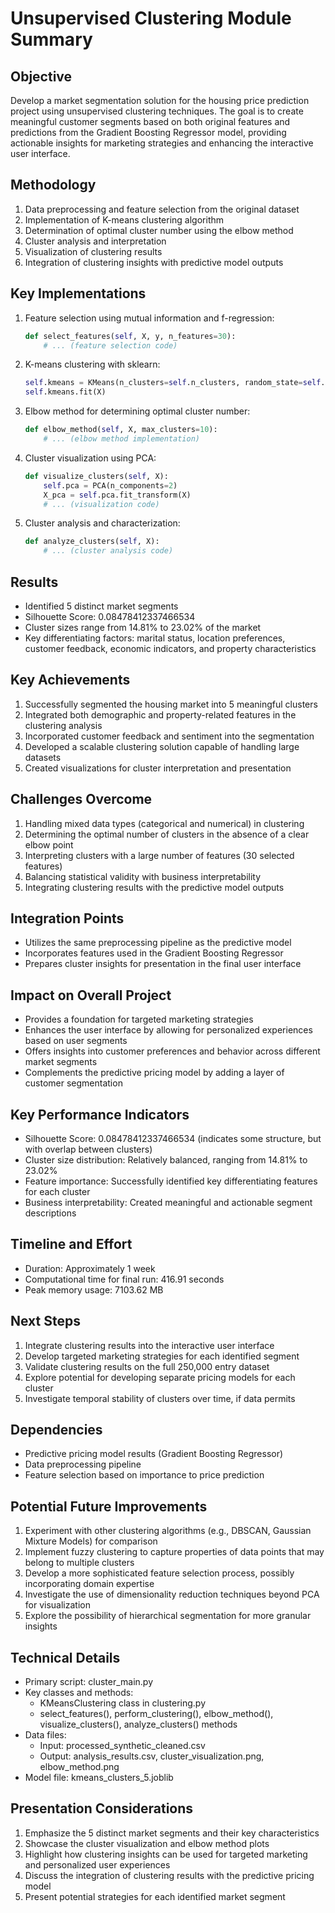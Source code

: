 # Unsupervised Clustering Module Summary

## Objective
Develop a market segmentation solution for the housing price prediction project using unsupervised clustering techniques. The goal is to create meaningful customer segments based on both original features and predictions from the Gradient Boosting Regressor model, providing actionable insights for marketing strategies and enhancing the interactive user interface.

## Methodology
1. Data preprocessing and feature selection from the original dataset
2. Implementation of K-means clustering algorithm
3. Determination of optimal cluster number using the elbow method
4. Cluster analysis and interpretation
5. Visualization of clustering results
6. Integration of clustering insights with predictive model outputs

## Key Implementations
1. Feature selection using mutual information and f-regression:
   ```python
   def select_features(self, X, y, n_features=30):
       # ... (feature selection code)
   ```

2. K-means clustering with sklearn:
   ```python
   self.kmeans = KMeans(n_clusters=self.n_clusters, random_state=self.random_state)
   self.kmeans.fit(X)
   ```

3. Elbow method for determining optimal cluster number:
   ```python
   def elbow_method(self, X, max_clusters=10):
       # ... (elbow method implementation)
   ```

4. Cluster visualization using PCA:
   ```python
   def visualize_clusters(self, X):
       self.pca = PCA(n_components=2)
       X_pca = self.pca.fit_transform(X)
       # ... (visualization code)
   ```

5. Cluster analysis and characterization:
   ```python
   def analyze_clusters(self, X):
       # ... (cluster analysis code)
   ```

## Results
- Identified 5 distinct market segments
- Silhouette Score: 0.08478412337466534
- Cluster sizes range from 14.81% to 23.02% of the market
- Key differentiating factors: marital status, location preferences, customer feedback, economic indicators, and property characteristics

## Key Achievements
1. Successfully segmented the housing market into 5 meaningful clusters
2. Integrated both demographic and property-related features in the clustering analysis
3. Incorporated customer feedback and sentiment into the segmentation
4. Developed a scalable clustering solution capable of handling large datasets
5. Created visualizations for cluster interpretation and presentation

## Challenges Overcome
1. Handling mixed data types (categorical and numerical) in clustering
2. Determining the optimal number of clusters in the absence of a clear elbow point
3. Interpreting clusters with a large number of features (30 selected features)
4. Balancing statistical validity with business interpretability
5. Integrating clustering results with the predictive model outputs

## Integration Points
- Utilizes the same preprocessing pipeline as the predictive model
- Incorporates features used in the Gradient Boosting Regressor
- Prepares cluster insights for presentation in the final user interface

## Impact on Overall Project
- Provides a foundation for targeted marketing strategies
- Enhances the user interface by allowing for personalized experiences based on user segments
- Offers insights into customer preferences and behavior across different market segments
- Complements the predictive pricing model by adding a layer of customer segmentation

## Key Performance Indicators
- Silhouette Score: 0.08478412337466534 (indicates some structure, but with overlap between clusters)
- Cluster size distribution: Relatively balanced, ranging from 14.81% to 23.02%
- Feature importance: Successfully identified key differentiating features for each cluster
- Business interpretability: Created meaningful and actionable segment descriptions

## Timeline and Effort
- Duration: Approximately 1 week
- Computational time for final run: 416.91 seconds
- Peak memory usage: 7103.62 MB

## Next Steps
1. Integrate clustering results into the interactive user interface
2. Develop targeted marketing strategies for each identified segment
3. Validate clustering results on the full 250,000 entry dataset
4. Explore potential for developing separate pricing models for each cluster
5. Investigate temporal stability of clusters over time, if data permits

## Dependencies
- Predictive pricing model results (Gradient Boosting Regressor)
- Data preprocessing pipeline
- Feature selection based on importance to price prediction

## Potential Future Improvements
1. Experiment with other clustering algorithms (e.g., DBSCAN, Gaussian Mixture Models) for comparison
2. Implement fuzzy clustering to capture properties of data points that may belong to multiple clusters
3. Develop a more sophisticated feature selection process, possibly incorporating domain expertise
4. Investigate the use of dimensionality reduction techniques beyond PCA for visualization
5. Explore the possibility of hierarchical segmentation for more granular insights

## Technical Details
- Primary script: cluster_main.py
- Key classes and methods:
  - KMeansClustering class in clustering.py
  - select_features(), perform_clustering(), elbow_method(), visualize_clusters(), analyze_clusters() methods
- Data files:
  - Input: processed_synthetic_cleaned.csv
  - Output: analysis_results.csv, cluster_visualization.png, elbow_method.png
- Model file: kmeans_clusters_5.joblib

## Presentation Considerations
1. Emphasize the 5 distinct market segments and their key characteristics
2. Showcase the cluster visualization and elbow method plots
3. Highlight how clustering insights can be used for targeted marketing and personalized user experiences
4. Discuss the integration of clustering results with the predictive pricing model
5. Present potential strategies for each identified market segment
